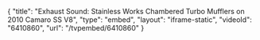 {
    "title": "Exhaust Sound: Stainless Works Chambered Turbo Mufflers on 2010 Camaro SS V8",
    "type": "embed",
    "layout": "iframe-static",
    "videoId": "6410860",
    "url": "\/tvpembed\/6410860"
}